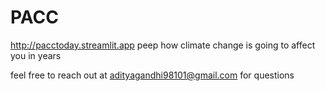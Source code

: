 # PACC
http://pacctoday.streamlit.app
peep how climate change is going to affect you in <x> years

feel free to reach out at adityagandhi98101@gmail.com for questions
